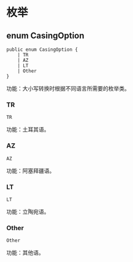 # 枚举

## enum CasingOption

```cangjie
public enum CasingOption {
    | TR
    | AZ
    | LT
    | Other
}
```

功能：大小写转换时根据不同语言所需要的枚举类。

### TR

```cangjie
TR
```

功能：土耳其语。

### AZ

```cangjie
AZ
```

功能：阿塞拜疆语。

### LT

```cangjie
LT
```

功能：立陶宛语。

### Other

```cangjie
Other
```

功能：其他语。
